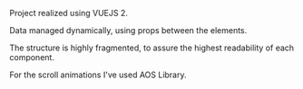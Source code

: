 Project realized using VUEJS 2.

Data managed dynamically, using props between the elements.

The structure is highly fragmented, to assure the highest readability of each component.

For the scroll animations I've used AOS Library.